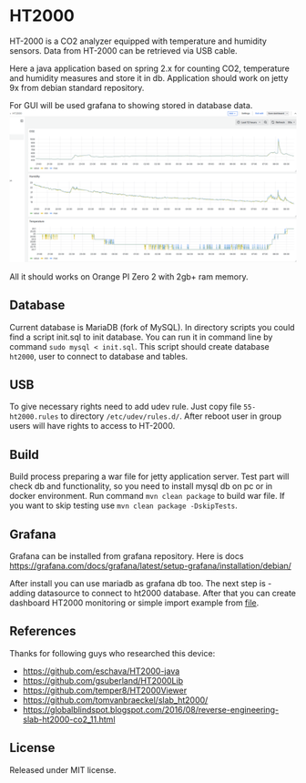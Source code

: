 # HT2000

HT-2000 is a CO2 analyzer equipped with temperature and humidity sensors.
Data from HT-2000 can be retrieved via USB cable.

Here a java application based on spring 2.x for counting CO2, temperature and humidity measures and store it in db.
Application should work on jetty 9x from debian standard repository.

For GUI will be used grafana to showing stored in database data.
![screenshot](img/grafana.png)

All it should works on Orange PI Zero 2 with 2gb+ ram memory.

## Database
Current database is MariaDB (fork of MySQL).
In directory scripts you could find a script init.sql to init database.
You can run it in command line by command `sudo mysql < init.sql`.
This script should create database `ht2000`, user to connect to database and tables.

## USB
To give necessary rights need to add udev rule.
Just copy file `55-ht2000.rules` to directory `/etc/udev/rules.d/`.
After reboot user in group users will have rights to access to HT-2000.

## Build
Build process preparing a war file for jetty application server.
Test part will check db and functionality, so you need to install mysql db on pc or in docker environment.
Run command `mvn clean package` to build war file.
If you want to skip testing use `mvn clean package -DskipTests`.

## Grafana
Grafana can be installed from grafana repository.
Here is docs https://grafana.com/docs/grafana/latest/setup-grafana/installation/debian/

After install you can use mariadb as grafana db too.
The next step is - adding datasource to connect to ht2000 database.
After that you can create dashboard HT2000 monitoring or simple import example from [file](grafana/HT2000-1735536781738.json).

## References
Thanks for following guys who researched this device:
* https://github.com/eschava/HT2000-java
* https://github.com/gsuberland/HT2000Lib
* https://github.com/temper8/HT2000Viewer
* https://github.com/tomvanbraeckel/slab_ht2000/
* https://globalblindspot.blogspot.com/2016/08/reverse-engineering-slab-ht2000-co2_11.html

## License
Released under MIT license.
